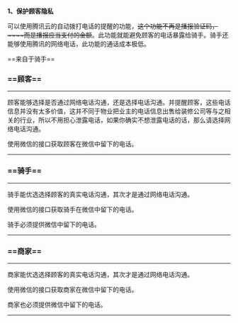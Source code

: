 **1、保护顾客隐私**

可以使用腾讯云的自动拨打电话的提醒的功能，~~这个功能不再是播报验证码，~~~~而是播报应当支付的金额~~。此功能就能避免顾客的电话暴露给骑手。骑手还能够使用腾讯的网络电话，此功能的通话成本极低。

==来自于骑手==









### ==顾客==

----

顾客能够选择是否通过网络电话沟通，还是选择电话沟通。并提醒顾客，这些电话信息并没有太多价值，这并不同于物业把业主的电话信息出售给装修公司等与之相关的行业，所以不用担心泄露电话，如果你确实不想泄露电话的话，那么请选择网络电话沟通。

使用微信的接口获取顾客在微信中留下的电话。



----







### ==骑手==

----

骑手能优选选择顾客的真实电话沟通，其次才是通过网络电话沟通。

使用微信的接口获取骑手在微信中留下的电话。

骑手必须提供微信中留下的电话。

----







### ==商家==

----

商家能优选选择顾客的真实电话沟通，其次才是通过网络电话沟通。

使用微信的接口获取商家在微信中留下的电话。

商家也必须提供微信中留下的电话。



----



